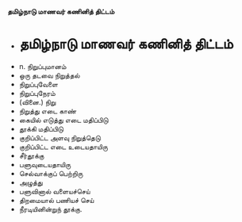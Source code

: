 **தமிழ்நாடு மாணவர் கணினித் திட்டம்**
- # தமிழ்நாடு மாணவர் கணினித் திட்டம்
- n. நிறுப்புமானம்
- ஒரு தடவை நிறுத்தல்
- நிறுப்புவேளை
- நிறுப்புநேரம்
- (வினை.) நிறு
- நிறுத்து எடை காண்
- கையில் எடுத்து எடை மதிப்பிடு
- தூக்கி மதிப்பிடு
- குறிப்பிட்ட அளவு நிறுத்தெடு
- குறிப்பிட்ட எடை உடையதாயிரு
- சீர்தூக்கு
- பளுவுடையதாயிரு
- செல்வாக்குப் பெற்றிரு
- அழுத்து
- பளுவினால் வளையச்செய்
- திறமையால் பணியச் செய்
- நீரடியினின்றுந் தூக்கு.

